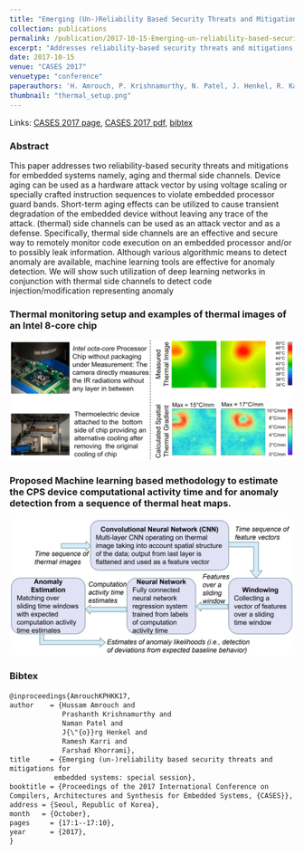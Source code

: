 ```yaml
---
title: "Emerging (Un-)Reliability Based Security Threats and Mitigations for Embedded Systems"
collection: publications
permalink: /publication/2017-10-15-Emerging-un-reliability-based-security-threats-and-mitigations-for-embedded-systems
excerpt: "Addresses reliability-based security threats and mitigations for embedded systems, namely, aging and thermal side channels."
date: 2017-10-15
venue: "CASES 2017"
venuetype: "conference"
paperauthors: 'H. Amrouch, P. Krishnamurthy, N. Patel, J. Henkel, R. Karri, F. Khorrami'
thumbnail: "thermal_setup.png"
---
```


Links: [CASES 2017 page](https://dl.acm.org/doi/abs/10.1145/3125501.3125529), [CASES 2017 pdf](http://ces.itec.kit.edu/img/CASES17.pdf), [bibtex](#bibtex)

### Abstract

This paper addresses two reliability-based security threats and mitigations for embedded systems namely, aging and thermal side channels. Device aging can be used as a hardware attack vector by using voltage scaling or specially crafted instruction sequences to violate embedded processor guard bands. Short-term aging effects can be utilized to cause transient degradation of the embedded device without leaving any trace of the attack. (thermal) side channels can be used as an attack vector and as a defense. Specifically, thermal side channels are an effective and secure way to remotely monitor code execution on an embedded processor and/or to possibly leak information. Although various algorithmic means to detect anomaly are available, machine learning tools are effective for anomaly detection. We will show such utilization of deep learning networks in conjunction with thermal side channels to detect code injection/modification representing anomaly

### Thermal monitoring setup and examples of thermal images of an Intel 8-core chip

![Thermal Monitoring Setup](/images/thermal_setup.png)

### Proposed Machine learning based methodology to estimate the CPS device computational activity time and for anomaly detection from a sequence of thermal heat maps.

![Anomaly Monitoring Framework](/images/thermal_anomaly_setup.png)

### Bibtex

    @inproceedings{AmrouchKPHKK17,
    author    = {Hussam Amrouch and
                 Prashanth Krishnamurthy and
                 Naman Patel and
                 J{\"{o}}rg Henkel and
                 Ramesh Karri and
                 Farshad Khorrami},
    title     = {Emerging (un-)reliability based security threats and mitigations for
               embedded systems: special session},
    booktitle = {Proceedings of the 2017 International Conference on Compilers, Architectures and Synthesis for Embedded Systems, {CASES}},
    address = {Seoul, Republic of Korea},
    month   = {October},
    pages     = {17:1--17:10},
    year      = {2017},
    }
